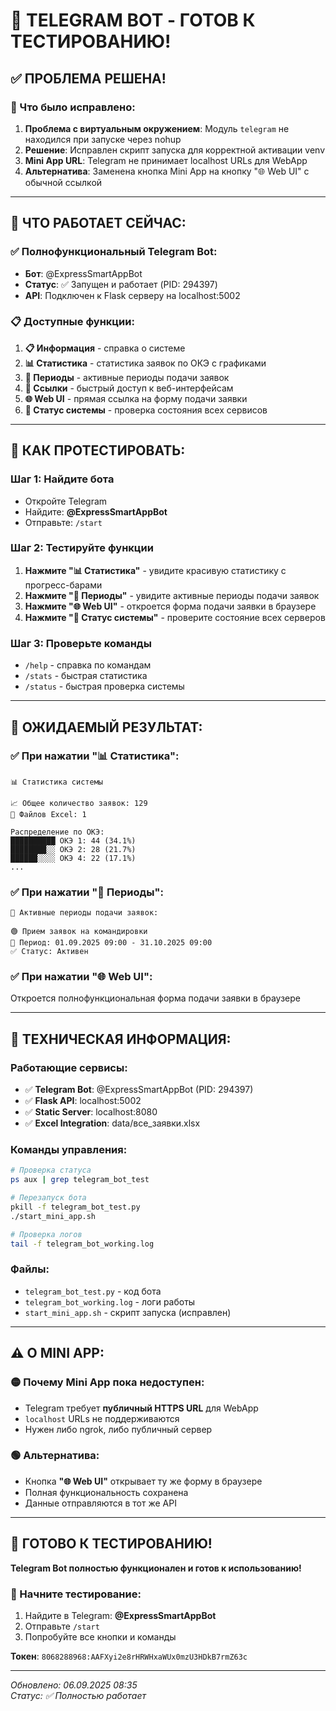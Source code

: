 # 🤖 TELEGRAM BOT - ГОТОВ К ТЕСТИРОВАНИЮ!

## ✅ ПРОБЛЕМА РЕШЕНА!

### 🔧 Что было исправлено:
1. **Проблема с виртуальным окружением**: Модуль `telegram` не находился при запуске через nohup
2. **Решение**: Исправлен скрипт запуска для корректной активации venv
3. **Mini App URL**: Telegram не принимает localhost URLs для WebApp
4. **Альтернатива**: Заменена кнопка Mini App на кнопку "🌐 Web UI" с обычной ссылкой

---

## 🚀 ЧТО РАБОТАЕТ СЕЙЧАС:

### ✅ Полнофункциональный Telegram Bot:
- **Бот**: @ExpressSmartAppBot
- **Статус**: ✅ Запущен и работает (PID: 294397)
- **API**: Подключен к Flask серверу на localhost:5002

### 📋 Доступные функции:
1. **📋 Информация** - справка о системе
2. **📊 Статистика** - статистика заявок по ОКЭ с графиками
3. **📅 Периоды** - активные периоды подачи заявок
4. **🔗 Ссылки** - быстрый доступ к веб-интерфейсам
5. **🌐 Web UI** - прямая ссылка на форму подачи заявки
6. **🔧 Статус системы** - проверка состояния всех сервисов

---

## 📱 КАК ПРОТЕСТИРОВАТЬ:

### Шаг 1: Найдите бота
- Откройте Telegram
- Найдите: **@ExpressSmartAppBot**
- Отправьте: `/start`

### Шаг 2: Тестируйте функции
1. **Нажмите "📊 Статистика"** - увидите красивую статистику с прогресс-барами
2. **Нажмите "📅 Периоды"** - увидите активные периоды подачи заявок
3. **Нажмите "🌐 Web UI"** - откроется форма подачи заявки в браузере
4. **Нажмите "🔧 Статус системы"** - проверите состояние всех серверов

### Шаг 3: Проверьте команды
- `/help` - справка по командам
- `/stats` - быстрая статистика
- `/status` - быстрая проверка системы

---

## 🎯 ОЖИДАЕМЫЙ РЕЗУЛЬТАТ:

### ✅ При нажатии "📊 Статистика":
```
📊 Статистика системы

📈 Общее количество заявок: 129
📂 Файлов Excel: 1

Распределение по ОКЭ:
██████████ ОКЭ 1: 44 (34.1%)
████████░░ ОКЭ 2: 28 (21.7%)
██████░░░░ ОКЭ 4: 22 (17.1%)
...
```

### ✅ При нажатии "📅 Периоды":
```
📅 Активные периоды подачи заявок:

🟢 Прием заявок на командировки
📅 Период: 01.09.2025 09:00 - 31.10.2025 09:00
✅ Статус: Активен
```

### ✅ При нажатии "🌐 Web UI":
Откроется полнофункциональная форма подачи заявки в браузере

---

## 🔧 ТЕХНИЧЕСКАЯ ИНФОРМАЦИЯ:

### Работающие сервисы:
- ✅ **Telegram Bot**: @ExpressSmartAppBot (PID: 294397)
- ✅ **Flask API**: localhost:5002
- ✅ **Static Server**: localhost:8080
- ✅ **Excel Integration**: data/все_заявки.xlsx

### Команды управления:
```bash
# Проверка статуса
ps aux | grep telegram_bot_test

# Перезапуск бота
pkill -f telegram_bot_test.py
./start_mini_app.sh

# Проверка логов
tail -f telegram_bot_working.log
```

### Файлы:
- `telegram_bot_test.py` - код бота
- `telegram_bot_working.log` - логи работы
- `start_mini_app.sh` - скрипт запуска (исправлен)

---

## ⚠️ О MINI APP:

### 🟡 Почему Mini App пока недоступен:
- Telegram требует **публичный HTTPS URL** для WebApp
- `localhost` URLs не поддерживаются
- Нужен либо ngrok, либо публичный сервер

### 🟢 Альтернатива:
- Кнопка **"🌐 Web UI"** открывает ту же форму в браузере
- Полная функциональность сохранена
- Данные отправляются в тот же API

---

## 🎉 ГОТОВО К ТЕСТИРОВАНИЮ!

**Telegram Bot полностью функционален и готов к использованию!**

### 📱 Начните тестирование:
1. Найдите в Telegram: **@ExpressSmartAppBot**
2. Отправьте `/start`
3. Попробуйте все кнопки и команды

**Токен**: `8068288968:AAFXyi2e8rHRWHxaWUx0mzU3HDkB7rmZ63c`

---

*Обновлено: 06.09.2025 08:35*  
*Статус: ✅ Полностью работает*
